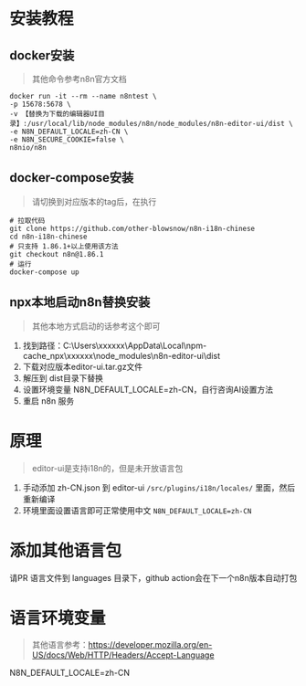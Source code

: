 # 安装教程
## docker安装
> 其他命令参考n8n官方文档
```shell
docker run -it --rm --name n8ntest \
-p 15678:5678 \
-v 【替换为下载的编辑器UI目录】:/usr/local/lib/node_modules/n8n/node_modules/n8n-editor-ui/dist \
-e N8N_DEFAULT_LOCALE=zh-CN \
-e N8N_SECURE_COOKIE=false \
n8nio/n8n
```

## docker-compose安装
> 请切换到对应版本的tag后，在执行
```shell
# 拉取代码
git clone https://github.com/other-blowsnow/n8n-i18n-chinese
cd n8n-i18n-chinese
# 只支持 1.86.1+以上使用该方法
git checkout n8n@1.86.1
# 运行
docker-compose up
``` 

## npx本地启动n8n替换安装
> 其他本地方式启动的话参考这个即可
1. 找到路径：C:\Users\xxxxxx\AppData\Local\npm-cache\_npx\xxxxxx\node_modules\n8n-editor-ui\dist
2. 下载对应版本editor-ui.tar.gz文件
4. 解压到 dist目录下替换
5. 设置环境变量 N8N_DEFAULT_LOCALE=zh-CN，自行咨询AI设置方法
6. 重启 n8n 服务

# 原理
> editor-ui是支持i18n的，但是未开放语言包

1. 手动添加 zh-CN.json 到 editor-ui `/src/plugins/i18n/locales/` 里面，然后重新编译
2. 环境里面设置语言即可正常使用中文  `N8N_DEFAULT_LOCALE=zh-CN`

# 添加其他语言包
请PR 语言文件到 languages 目录下，github action会在下一个n8n版本自动打包

# 语言环境变量
> 其他语言参考：https://developer.mozilla.org/en-US/docs/Web/HTTP/Headers/Accept-Language

N8N_DEFAULT_LOCALE=zh-CN
